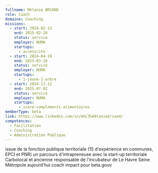 ```yaml
---
fullname: Mélanie BRIAND
role: Coach
domaine: Coaching
missions:
  - start: 2024-02-13
    end: 2025-02-28
    status: service
    employer: NUMA
    startups:
      - accesscite
  - start: 2024-04-19
    end: 2025-03-28
    status: service
    employer: NUMA
    startups:
      - 1-jeune-1-arbre
  - start: 2024-11-12
    end: 2025-07-01
    status: service
    employer: NUMA
    startups:
      - icare-complements-alimentaires
memberType: beta
link: https://www.linkedin.com/in/m%C3%A9laniebriand/
competences:
  - Facilitation
  - Coaching
  - Administration Publique
---
```

issue de la fonction publique territoriale (15 d'expérience en communes, EPCI et PNR)
un parcours d'intrapreneuse avec la start-up territoriale Carbolocal et ancienne responsable de l'incubateur de Le Havre Seine Métropole
aujourd'hui coach impact pour beta.gouv 
